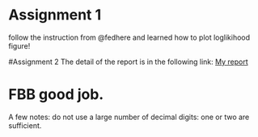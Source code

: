 # Assignment 1 
follow the instruction from @fedhere and learned how to plot loglikihood figure!

#Assignment 2 
The detail of the report is in the following link:
[My report](https://www.authorea.com/users/105834/articles/131382/_show_article?access_token=zRgU0wTMSh6hTfWvUv31zQ)

# FBB good job. 

A few notes: do not use a large number of decimal digits: one or two are sufficient. 

